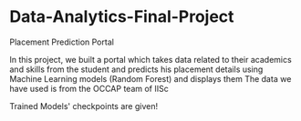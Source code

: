 # Data-Analytics-Final-Project
Placement Prediction Portal


In this project, we built a portal which takes data related to their academics and skills from the student and predicts his placement details using Machine Learning models (Random Forest) and displays them
The data we have used is from the OCCAP team of IISc

Trained Models' checkpoints are given!
